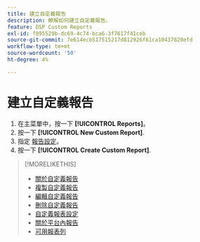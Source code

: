 ```yaml
---
title: 建立自定義報告
description: 瞭解如何建立自定義報告。
feature: DSP Custom Reports
exl-id: f895529b-dc69-4c74-bca6-3f7617f41ceb
source-git-commit: 7e614ecb517515217d812926f61ca10437820efd
workflow-type: tm+mt
source-wordcount: '50'
ht-degree: 4%

---
```


# 建立自定義報告

1. 在主菜單中，按一下 **[!UICONTROL Reports]**。
1. 按一下 **[!UICONTROL New Custom Report]**.
1. 指定 [報告設定](/help/dsp/reports/report-settings.md)。
1. 按一下 **[!UICONTROL Create Custom Report]**.

>[!MORELIKETHIS]
>
>* [關於自定義報告](/help/dsp/reports/report-about.md)
>* [複製自定義報告](/help/dsp/reports/report-copy.md)
>* [編輯自定義報告](/help/dsp/reports/report-edit.md)
>* [刪除自定義報告](/help/dsp/reports/report-delete.md)
>* [自定義報表設定](/help/dsp/reports/report-settings.md)
>* [關於平台內報告](/help/dsp/campaign-management/reports/campaign-reports-about.md)
>* [可用報表列](/help/dsp/reports/report-columns.md)

